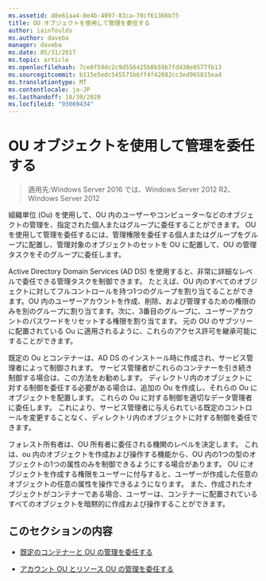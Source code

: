 ```yaml
---
ms.assetid: d8e61aa4-8e4b-4097-83ca-70cf61366b75
title: OU オブジェクトを使用して管理を委任する
author: iainfoulds
ms.author: daveba
manager: daveba
ms.date: 05/31/2017
ms.topic: article
ms.openlocfilehash: 7ce0f59dc2c9d556425b8b59b7fd438e0577fb13
ms.sourcegitcommit: b115e5edc545571b6ff4f42082cc3ed965815ea4
ms.translationtype: MT
ms.contentlocale: ja-JP
ms.lasthandoff: 10/30/2020
ms.locfileid: "93069434"
---
```

# <a name="delegating-administration-by-using-ou-objects"></a>OU オブジェクトを使用して管理を委任する

>適用先:Windows Server 2016 では、Windows Server 2012 R2、Windows Server 2012

組織単位 (Ou) を使用して、OU 内のユーザーやコンピューターなどのオブジェクトの管理を、指定された個人またはグループに委任することができます。 OU を使用して管理を委任するには、管理権限を委任する個人またはグループをグループに配置し、管理対象のオブジェクトのセットを OU に配置して、OU の管理タスクをそのグループに委任します。

Active Directory Domain Services (AD DS) を使用すると、非常に詳細なレベルで委任できる管理タスクを制御できます。 たとえば、OU 内のすべてのオブジェクトに対してフルコントロールを持つ1つのグループを割り当てることができます。OU 内のユーザーアカウントを作成、削除、および管理するための権限のみを別のグループに割り当てます。次に、3番目のグループに、ユーザーアカウントのパスワードをリセットする権限を割り当てます。 元の OU のサブツリーに配置されている Ou に適用されるように、これらのアクセス許可を継承可能にすることができます。

既定の Ou とコンテナーは、AD DS のインストール時に作成され、サービス管理者によって制御されます。 サービス管理者がこれらのコンテナーを引き続き制御する場合は、この方法をお勧めします。 ディレクトリ内のオブジェクトに対する制御を委任する必要がある場合は、追加の Ou を作成し、それらの Ou にオブジェクトを配置します。 これらの Ou に対する制御を適切なデータ管理者に委任します。 これにより、サービス管理者に与えられている既定のコントロールを変更することなく、ディレクトリ内のオブジェクトに対する制御を委任できます。

フォレスト所有者は、OU 所有者に委任される機関のレベルを決定します。 これは、ou 内のオブジェクトを作成および操作する機能から、OU 内の1つの型のオブジェクトの1つの属性のみを制御できるようにする場合があります。 OU にオブジェクトを作成する権限をユーザーに付与すると、ユーザーが作成した任意のオブジェクトの任意の属性を操作できるようになります。 また、作成されたオブジェクトがコンテナーである場合、ユーザーは、コンテナーに配置されているすべてのオブジェクトを暗黙的に作成および操作することができます。

## <a name="in-this-section"></a>このセクションの内容

-   [既定のコンテナーと OU の管理を委任する](../../ad-ds/plan/Delegating-Administration-of-Default-Containers-and-OUs.md)

-   [アカウント OU とリソース OU の管理を委任する](../../ad-ds/plan/Delegating-Administration-of-Account-OUs-and-Resource-OUs.md)




